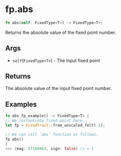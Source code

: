 # fp.abs

```rust
fn abs(self: FixedType<T>) -> FixedType<T>;
```

Returns the absolute value of the fixed point number.

## Args

* `self`(`FixedType<T>`) - The input fixed point

## Returns

The absolute value of the input fixed point number.

## Examples

```rust
fn abs_fp_example() -> FixedType<T> {
// We instantiate fixed point here.
let fp = FixedTrait::from_unscaled_felt(-1);

// We can call `abs` function as follows.
fp.abs()
}
>>> {mag: 67108864, sign: false} // = 1
```
